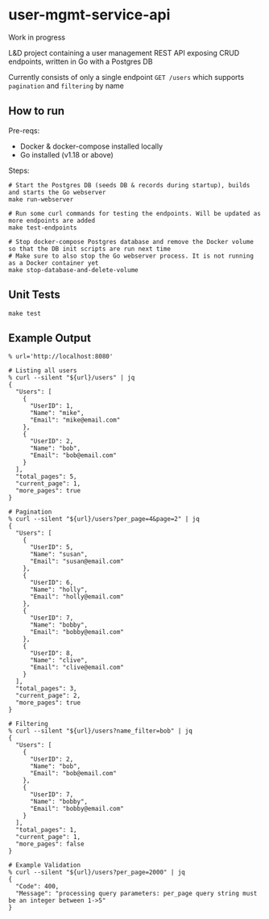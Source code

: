 # user-mgmt-service-api

Work in progress

L&D project containing a user management REST API exposing CRUD endpoints, written in Go with a Postgres DB

Currently consists of only a single endpoint `GET /users` which supports `pagination` and `filtering` by name

## How to run

Pre-reqs:
- Docker & docker-compose installed locally
- Go installed (v1.18 or above)

Steps:
```shell
# Start the Postgres DB (seeds DB & records during startup), builds and starts the Go webserver
make run-webserver

# Run some curl commands for testing the endpoints. Will be updated as more endpoints are added
make test-endpoints

# Stop docker-compose Postgres database and remove the Docker volume so that the DB init scripts are run next time
# Make sure to also stop the Go webserver process. It is not running as a Docker container yet
make stop-database-and-delete-volume
```

## Unit Tests
```shell
make test
```

## Example Output

```shell
% url='http://localhost:8080'

# Listing all users 
% curl --silent "${url}/users" | jq
{
  "Users": [
    {
      "UserID": 1,
      "Name": "mike",
      "Email": "mike@email.com"
    },
    {
      "UserID": 2,
      "Name": "bob",
      "Email": "bob@email.com"
    }
  ],
  "total_pages": 5,
  "current_page": 1,
  "more_pages": true
}

# Pagination
% curl --silent "${url}/users?per_page=4&page=2" | jq
{
  "Users": [
    {
      "UserID": 5,
      "Name": "susan",
      "Email": "susan@email.com"
    },
    {
      "UserID": 6,
      "Name": "holly",
      "Email": "holly@email.com"
    },
    {
      "UserID": 7,
      "Name": "bobby",
      "Email": "bobby@email.com"
    },
    {
      "UserID": 8,
      "Name": "clive",
      "Email": "clive@email.com"
    }
  ],
  "total_pages": 3,
  "current_page": 2,
  "more_pages": true
}

# Filtering
% curl --silent "${url}/users?name_filter=bob" | jq
{
  "Users": [
    {
      "UserID": 2,
      "Name": "bob",
      "Email": "bob@email.com"
    },
    {
      "UserID": 7,
      "Name": "bobby",
      "Email": "bobby@email.com"
    }
  ],
  "total_pages": 1,
  "current_page": 1,
  "more_pages": false
}

# Example Validation
% curl --silent "${url}/users?per_page=2000" | jq
{
  "Code": 400,
  "Message": "processing query parameters: per_page query string must be an integer between 1->5"
}
```
